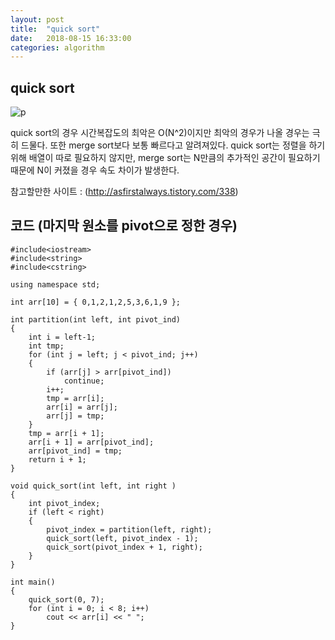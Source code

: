 ```yaml
---
layout: post
title:  "quick sort"
date:   2018-08-15 16:33:00
categories: algorithm
---
```


quick sort
----

![p](C:\Users\noh78\Desktop\blog\noh784512.github.io\assets\sort.jpg)

quick sort의 경우 시간복잡도의 최악은 O(N^2)이지만 최악의 경우가 나올 경우는 극히 드물다. 또한 merge sort보다 보통 빠르다고 알려져있다. quick sort는 정렬을 하기 위해 배열이 따로 필요하지 않지만, merge sort는 N만큼의 추가적인 공간이 필요하기 때문에 N이 커졌을 경우 속도 차이가 발생한다.

참고할만한 사이트 : (http://asfirstalways.tistory.com/338)

코드    (마지막 원소를 pivot으로 정한 경우)
----
```
#include<iostream>
#include<string>
#include<cstring>

using namespace std;

int arr[10] = { 0,1,2,1,2,5,3,6,1,9 };

int partition(int left, int pivot_ind)
{
	int i = left-1;
	int tmp;
	for (int j = left; j < pivot_ind; j++)
	{
		if (arr[j] > arr[pivot_ind])
			continue;
		i++;
		tmp = arr[i];
		arr[i] = arr[j];
		arr[j] = tmp;
	}
	tmp = arr[i + 1];
	arr[i + 1] = arr[pivot_ind];
	arr[pivot_ind] = tmp;
	return i + 1;
}

void quick_sort(int left, int right )
{
	int pivot_index;
	if (left < right)
	{
		pivot_index = partition(left, right);
		quick_sort(left, pivot_index - 1);
		quick_sort(pivot_index + 1, right);
	}
}

int main()
{
	quick_sort(0, 7);
	for (int i = 0; i < 8; i++)
		cout << arr[i] << " ";
}
```



  
  
  
















